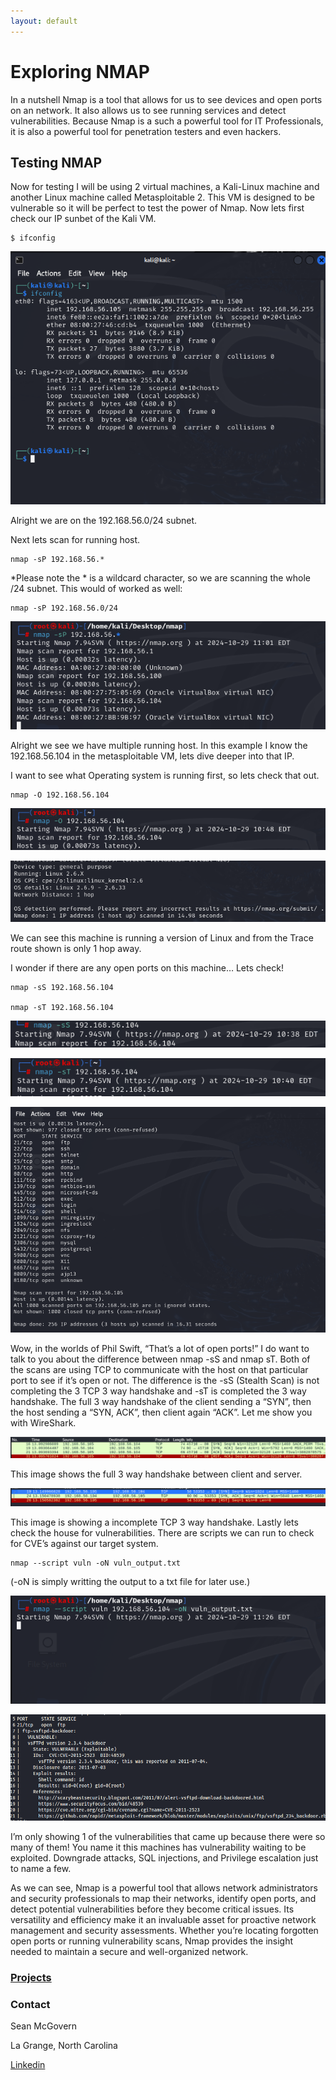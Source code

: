 ```yaml
---
layout: default
---
```


# Exploring NMAP

In a nutshell Nmap is a tool that allows for us to see devices and open ports on an network. It also allows us to see running services and detect vulnerabilities. Because Nmap is a such a powerful tool for IT Professionals, it is also a powerful tool for penetration testers and even hackers.

## Testing NMAP

Now for testing I will be using 2 virtual machines, a Kali-Linux machine and another Linux machine called Metasploitable 2. This VM is designed to be vulnerable so it will be perfect to test the power of Nmap. Now lets first check our IP sunbet of the Kali VM.

```
$ ifconfig
```

![ifconfig](project_images/ifconif_kali.png)

Alright we are on the 192.168.56.0/24 subnet.

Next lets scan for running host.

```
nmap -sP 192.168.56.*
```

*Please note the * is a wildcard character, so we are scanning the whole /24 subnet. 
This would of worked as well:

```
nmap -sP 192.168.56.0/24
```

![Check Host](project_images/check_up_host.png)

Alright we see we have multiple running host. In this example I know the 192.168.56.104 in the metasploitable VM, lets dive deeper into that IP.

I want to see what Operating system is running first, so lets check that out.

```
nmap -O 192.168.56.104
```

![OS Check](project_images/os_check.png)

![OS Output](project_images/os_output.png)

We can see this machine is running a version of Linux and from the Trace route shown is only 1 hop away.

I wonder if there are any open ports on this machine… Lets check!

```
nmap -sS 192.168.56.104

nmap -sT 192.168.56.104
```

![Stealth](project_images/stealth_scan.png)

![Full Scan](project_images/full_scan_nmap.png)

![Output](project_images/1st_output.png)

Wow, in the worlds of Phil Swift, “That’s a lot of open ports!” I do want to talk to you about the difference between nmap -sS and nmap sT. Both of the scans are using TCP to communicate with the host on that particular port to see if it’s open or not. The difference is the -sS (Stealth Scan) is not completing the 3 TCP 3 way handshake and -sT is completed the 3 way handshake. The full 3 way handshake of the client sending a “SYN”, then the host sending a “SYN, ACK”, then client again “ACK”. Let me show you with WireShark.

![Full TCP Scan](project_images/full_tcp.webp)

This image shows the full 3 way handshake between client and server.

![Half TCP Scan](project_images/half_tcp.webp)

This image is showing a incomplete TCP 3 way handshake.
Lastly lets check the house for vulnerabilities. There are scripts we can run to check for CVE’s against our target system.

```
nmap --script vuln -oN vuln_output.txt
```
(-oN is simply writting the output to a txt file for later use.)

![Vulnerability Scan](project_images/nmap_vuln_scan.png)

![Output Vulnerability](project_images/vuln_scan_output.png)

I’m only showing 1 of the vulnerabilities that came up because there were so many of them! You name it this machines has vulnerability waiting to be exploited. Downgrade attacks, SQL injections, and Privilege escalation just to name a few.

As we can see, Nmap is a powerful tool that allows network administrators and security professionals to map their networks, identify open ports, and detect potential vulnerabilities before they become critical issues. Its versatility and efficiency make it an invaluable asset for proactive network management and security assessments. Whether you’re locating forgotten open ports or running vulnerability scans, Nmap provides the insight needed to maintain a secure and well-organized network.


### [Projects](./seanmcg93.io/projects/index.md)


### Contact
Sean McGovern

La Grange, North Carolina 

[Linkedin](https://www.linkedin.com/in/sean-mcgovern-310457272/) 




